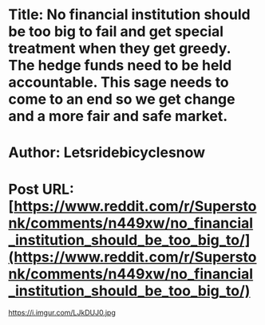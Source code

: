 # Title: No financial institution should be too big to fail and get special treatment when they get greedy. The hedge funds need to be held accountable. This sage needs to come to an end so we get change and a more fair and safe market.
# Author: Letsridebicyclesnow
# Post URL: [https://www.reddit.com/r/Superstonk/comments/n449xw/no_financial_institution_should_be_too_big_to/](https://www.reddit.com/r/Superstonk/comments/n449xw/no_financial_institution_should_be_too_big_to/)


https://i.imgur.com/LJkDUJ0.jpg